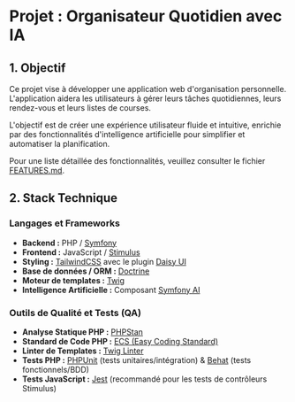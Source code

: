 # Projet : Organisateur Quotidien avec IA

## 1. Objectif

Ce projet vise à développer une application web d'organisation personnelle. L'application aidera les utilisateurs à gérer leurs tâches quotidiennes, leurs rendez-vous et leurs listes de courses.

L'objectif est de créer une expérience utilisateur fluide et intuitive, enrichie par des fonctionnalités d'intelligence artificielle pour simplifier et automatiser la planification.

Pour une liste détaillée des fonctionnalités, veuillez consulter le fichier [FEATURES.md](./FEATURES.md).

## 2. Stack Technique

### Langages et Frameworks
- **Backend :** PHP / [Symfony](https://symfony.com/)
- **Frontend :** JavaScript / [Stimulus](https://stimulus.hotwired.dev/)
- **Styling :** [TailwindCSS](https://tailwindcss.com/) avec le plugin [Daisy UI](https://daisyui.com/)
- **Base de données / ORM :** [Doctrine](https://www.doctrine-project.org/)
- **Moteur de templates :** [Twig](https://twig.symfony.com/)
- **Intelligence Artificielle :** Composant [Symfony AI](https://symfony.com/ai)

### Outils de Qualité et Tests (QA)
- **Analyse Statique PHP :** [PHPStan](https://phpstan.org/)
- **Standard de Code PHP :** [ECS (Easy Coding Standard)](https://github.com/symplify/easy-coding-standard)
- **Linter de Templates :** [Twig Linter](https://symfony.com/doc/current/templates.html#linting-templates)
- **Tests PHP :** [PHPUnit](https://phpunit.de/) (tests unitaires/intégration) & [Behat](https://behat.org/) (tests fonctionnels/BDD)
- **Tests JavaScript :** [Jest](https://jestjs.io/) (recommandé pour les tests de contrôleurs Stimulus)
